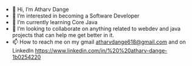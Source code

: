- 👋 Hi, I’m Atharv Dange
- 👀 I’m interested in becoming a Software Developer
- 🌱 I’m currently learning Core Java
- 💞️ I’m looking to collaborate on anything related to webdev and java projects that can help me get better in it.
- 📫 How to reach me on my gmail atharvdange618@gmail.com and on LinkedIn https://www.linkedin.com/in/%20%20atharv-dange-1b0254220 

<!---
atharvdange618/atharvdange618 is a ✨ special ✨ repository because its `README.md` (this file) appears on your GitHub profile.
You can click the Preview link to take a look at your changes.
--->
